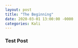 ```yaml
---
layout: post
title: "The Beginning"
date: 2020-03-01 13:00:00 -0000
categories: Kali
---
```

<h3>Test Post</h3>
